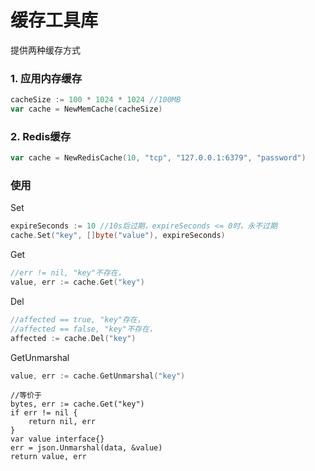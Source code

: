 # 缓存工具库
提供两种缓存方式

### 1. 应用内存缓存
```go
cacheSize := 100 * 1024 * 1024 //100MB
var cache = NewMemCache(cacheSize)
```

### 2. Redis缓存
```go
var cache = NewRedisCache(10, "tcp", "127.0.0.1:6379", "password")
```

### 使用

Set
```go
expireSeconds := 10 //10s后过期，expireSeconds <= 0时，永不过期
cache.Set("key", []byte("value"), expireSeconds)
```

Get
```go
//err != nil, "key"不存在，
value, err := cache.Get("key")
```

Del
```go
//affected == true, "key"存在，
//affected == false, "key"不存在，
affected := cache.Del("key")
```

GetUnmarshal
```go
value, err := cache.GetUnmarshal("key")
```
```
//等价于
bytes, err := cache.Get("key")
if err != nil {
    return nil, err
}
var value interface{}
err = json.Unmarshal(data, &value)
return value, err
```